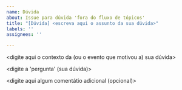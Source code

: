 ```yaml
---
name: Dúvida
about: Issue para dúvida 'fora do fluxo de tópicos'
title: "[Dúvida] <escreva aqui o assunto da sua dúvida>"
labels: ''
assignees: ''

---
```


<digite aqui o contexto da (ou o evento que motivou a) sua dúvida>

<digite a 'pergunta' (sua dúvida)>

<digite aqui algum comentátio adicional (opcional)>
